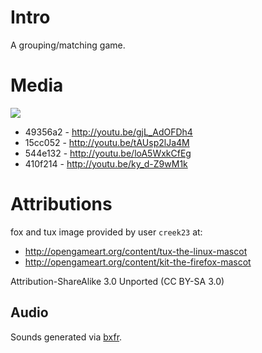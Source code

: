 Intro
=====
A grouping/matching game.

Media
=====

<img
src="https://raw.github.com/jamiely/bunny-matcher/master/Media/screenshot_15cc052.png">

* 49356a2 - http://youtu.be/gjL_AdOFDh4
* 15cc052 - http://youtu.be/tAUsp2lJa4M
* 544e132 - http://youtu.be/loA5WxkCfEg
* 410f214 - http://youtu.be/ky_d-Z9wM1k

Attributions
============

fox and tux image provided by user `creek23` at:
* http://opengameart.org/content/tux-the-linux-mascot
* http://opengameart.org/content/kit-the-firefox-mascot

Attribution-ShareAlike 3.0 Unported (CC BY-SA 3.0)
 
Audio
-----

Sounds generated via [bxfr](http://www.bfxr.net/).

